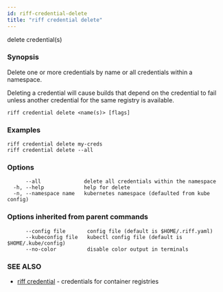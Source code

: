```yaml
---
id: riff-credential-delete
title: "riff credential delete"
---
```

delete credential(s)

### Synopsis

Delete one or more credentials by name or all credentials within a namespace.

Deleting a credential will cause builds that depend on the credential to fail
unless another credential for the same registry is available.

```
riff credential delete <name(s)> [flags]
```

### Examples

```
riff credential delete my-creds
riff credential delete --all 
```

### Options

```
      --all              delete all credentials within the namespace
  -h, --help             help for delete
  -n, --namespace name   kubernetes namespace (defaulted from kube config)
```

### Options inherited from parent commands

```
      --config file       config file (default is $HOME/.riff.yaml)
      --kubeconfig file   kubectl config file (default is $HOME/.kube/config)
      --no-color          disable color output in terminals
```

### SEE ALSO

* [riff credential](riff_credential.md)	 - credentials for container registries


